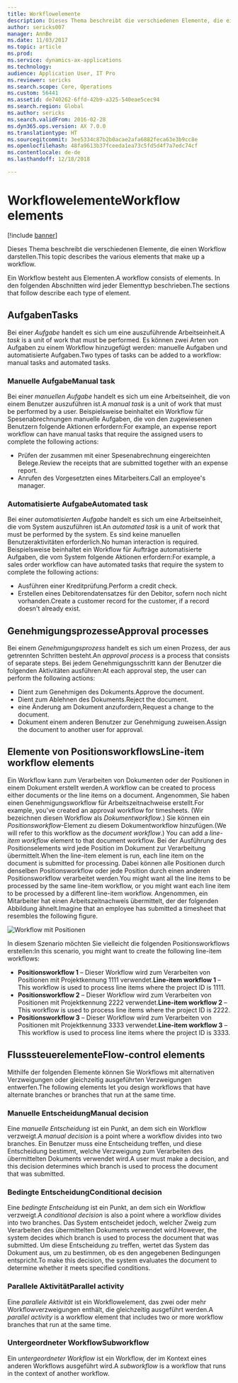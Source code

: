 ```yaml
---
title: Workflowelemente
description: Dieses Thema beschreibt die verschiedenen Elemente, die einen Workflow darstellen.
author: sericks007
manager: AnnBe
ms.date: 11/03/2017
ms.topic: article
ms.prod: 
ms.service: dynamics-ax-applications
ms.technology: 
audience: Application User, IT Pro
ms.reviewer: sericks
ms.search.scope: Core, Operations
ms.custom: 56441
ms.assetid: de740262-6ffd-42b9-a325-540eae5cec94
ms.search.region: Global
ms.author: sericks
ms.search.validFrom: 2016-02-28
ms.dyn365.ops.version: AX 7.0.0
ms.translationtype: HT
ms.sourcegitcommit: 3ee5334c87b2b0acae2afa6882feca63e3b9cc8e
ms.openlocfilehash: 48fa9613b37fceeda1ea73c5fd5d4f7a7edc74cf
ms.contentlocale: de-de
ms.lasthandoff: 12/18/2018

---
```


# <a name="workflow-elements"></a><span data-ttu-id="df5d6-103">Workflowelemente</span><span class="sxs-lookup"><span data-stu-id="df5d6-103">Workflow elements</span></span>

[!include [banner](../includes/banner.md)]

<span data-ttu-id="df5d6-104">Dieses Thema beschreibt die verschiedenen Elemente, die einen Workflow darstellen.</span><span class="sxs-lookup"><span data-stu-id="df5d6-104">This topic describes the various elements that make up a workflow.</span></span>

<span data-ttu-id="df5d6-105">Ein Workflow besteht aus Elementen.</span><span class="sxs-lookup"><span data-stu-id="df5d6-105">A workflow consists of elements.</span></span> <span data-ttu-id="df5d6-106">In den folgenden Abschnitten wird jeder Elementtyp beschrieben.</span><span class="sxs-lookup"><span data-stu-id="df5d6-106">The sections that follow describe each type of element.</span></span>

## <a name="tasks"></a><span data-ttu-id="df5d6-107">Aufgaben</span><span class="sxs-lookup"><span data-stu-id="df5d6-107">Tasks</span></span>

<span data-ttu-id="df5d6-108">Bei einer *Aufgabe* handelt es sich um eine auszuführende Arbeitseinheit.</span><span class="sxs-lookup"><span data-stu-id="df5d6-108">A *task* is a unit of work that must be performed.</span></span> <span data-ttu-id="df5d6-109">Es können zwei Arten von Aufgaben zu einem Workflow hinzugefügt werden: manuelle Aufgaben und automatisierte Aufgaben.</span><span class="sxs-lookup"><span data-stu-id="df5d6-109">Two types of tasks can be added to a workflow: manual tasks and automated tasks.</span></span>

### <a name="manual-task"></a><span data-ttu-id="df5d6-110">Manuelle Aufgabe</span><span class="sxs-lookup"><span data-stu-id="df5d6-110">Manual task</span></span>

<span data-ttu-id="df5d6-111">Bei einer *manuellen Aufgabe* handelt es sich um eine Arbeitseinheit, die von einem Benutzer auszuführen ist.</span><span class="sxs-lookup"><span data-stu-id="df5d6-111">A *manual task* is a unit of work that must be performed by a user.</span></span> <span data-ttu-id="df5d6-112">Beispielsweise beinhaltet ein Workflow für Spesenabrechnungen manuelle Aufgaben, die von den zugewiesenen Benutzern folgende Aktionen erfordern:</span><span class="sxs-lookup"><span data-stu-id="df5d6-112">For example, an expense report workflow can have manual tasks that require the assigned users to complete the following actions:</span></span>

- <span data-ttu-id="df5d6-113">Prüfen der zusammen mit einer Spesenabrechnung eingereichten Belege.</span><span class="sxs-lookup"><span data-stu-id="df5d6-113">Review the receipts that are submitted together with an expense report.</span></span>
- <span data-ttu-id="df5d6-114">Anrufen des Vorgesetzten eines Mitarbeiters.</span><span class="sxs-lookup"><span data-stu-id="df5d6-114">Call an employee's manager.</span></span>

### <a name="automated-task"></a><span data-ttu-id="df5d6-115">Automatisierte Aufgabe</span><span class="sxs-lookup"><span data-stu-id="df5d6-115">Automated task</span></span>

<span data-ttu-id="df5d6-116">Bei einer *automatisierten Aufgabe* handelt es sich um eine Arbeitseinheit, die vom System auszuführen ist.</span><span class="sxs-lookup"><span data-stu-id="df5d6-116">An *automated task* is a unit of work that must be performed by the system.</span></span> <span data-ttu-id="df5d6-117">Es sind keine manuellen Benutzeraktivitäten erforderlich.</span><span class="sxs-lookup"><span data-stu-id="df5d6-117">No human interaction is required.</span></span> <span data-ttu-id="df5d6-118">Beispielsweise beinhaltet ein Workflow für Aufträge automatisierte Aufgaben, die vom System folgende Aktionen erfordern:</span><span class="sxs-lookup"><span data-stu-id="df5d6-118">For example, a sales order workflow can have automated tasks that require the system to complete the following actions:</span></span>

- <span data-ttu-id="df5d6-119">Ausführen einer Kreditprüfung.</span><span class="sxs-lookup"><span data-stu-id="df5d6-119">Perform a credit check.</span></span>
- <span data-ttu-id="df5d6-120">Erstellen eines Debitorendatensatzes für den Debitor, sofern noch nicht vorhanden.</span><span class="sxs-lookup"><span data-stu-id="df5d6-120">Create a customer record for the customer, if a record doesn't already exist.</span></span>

## <a name="approval-processes"></a><span data-ttu-id="df5d6-121">Genehmigungsprozesse</span><span class="sxs-lookup"><span data-stu-id="df5d6-121">Approval processes</span></span>

<span data-ttu-id="df5d6-122">Bei einem *Genehmigungsprozess* handelt es sich um einen Prozess, der aus getrennten Schritten besteht.</span><span class="sxs-lookup"><span data-stu-id="df5d6-122">An *approval process* is a process that consists of separate steps.</span></span> <span data-ttu-id="df5d6-123">Bei jedem Genehmigungsschritt kann der Benutzer die folgenden Aktivitäten ausführen:</span><span class="sxs-lookup"><span data-stu-id="df5d6-123">At each approval step, the user can perform the following actions:</span></span>

- <span data-ttu-id="df5d6-124">Dient zum Genehmigen des Dokuments.</span><span class="sxs-lookup"><span data-stu-id="df5d6-124">Approve the document.</span></span>
- <span data-ttu-id="df5d6-125">Dient zum Ablehnen des Dokuments.</span><span class="sxs-lookup"><span data-stu-id="df5d6-125">Reject the document.</span></span>
- <span data-ttu-id="df5d6-126">eine Änderung am Dokument anzufordern,</span><span class="sxs-lookup"><span data-stu-id="df5d6-126">Request a change to the document.</span></span>
- <span data-ttu-id="df5d6-127">Dokument einem anderen Benutzer zur Genehmigung zuweisen.</span><span class="sxs-lookup"><span data-stu-id="df5d6-127">Assign the document to another user for approval.</span></span>

## <a name="line-item-workflow-elements"></a><span data-ttu-id="df5d6-128">Elemente von Positionsworkflows</span><span class="sxs-lookup"><span data-stu-id="df5d6-128">Line-item workflow elements</span></span>

<span data-ttu-id="df5d6-129">Ein Workflow kann zum Verarbeiten von Dokumenten oder der Positionen in einem Dokument erstellt werden.</span><span class="sxs-lookup"><span data-stu-id="df5d6-129">A workflow can be created to process either documents or the line items on a document.</span></span> <span data-ttu-id="df5d6-130">Angenommen, Sie haben einen Genehmigungsworkflow für Arbeitszeitnachweise erstellt.</span><span class="sxs-lookup"><span data-stu-id="df5d6-130">For example, you've created an approval workflow for timesheets.</span></span> <span data-ttu-id="df5d6-131">(Wir bezeichnen diesen Workflow als *Dokumentworkflow*.) Sie können ein *Positionsworkflow*-Element zu diesem Dokumentworkflow hinzufügen.</span><span class="sxs-lookup"><span data-stu-id="df5d6-131">(We will refer to this workflow as the *document workflow*.) You can add a *line-item workflow* element to that document workflow.</span></span> <span data-ttu-id="df5d6-132">Bei der Ausführung des Positionselements wird jede Position im Dokument zur Verarbeitung übermittelt.</span><span class="sxs-lookup"><span data-stu-id="df5d6-132">When the line-item element is run, each line item on the document is submitted for processing.</span></span> <span data-ttu-id="df5d6-133">Dabei können alle Positionen durch denselben Positionsworkflow oder jede Position durch einen anderen Positionsworkflow verarbeitet werden.</span><span class="sxs-lookup"><span data-stu-id="df5d6-133">You might want all the line items to be processed by the same line-item workflow, or you might want each line item to be processed by a different line-item workflow.</span></span> <span data-ttu-id="df5d6-134">Angenommen, ein Mitarbeiter hat einen Arbeitszeitnachweis übermittelt, der der folgenden Abbildung ähnelt.</span><span class="sxs-lookup"><span data-stu-id="df5d6-134">Imagine that an employee has submitted a timesheet that resembles the following figure.</span></span>

![Workflow mit Positionen](./media/workflow_lineitemworkflow.gif)

<span data-ttu-id="df5d6-136">In diesem Szenario möchten Sie vielleicht die folgenden Positionsworkflows erstellen:</span><span class="sxs-lookup"><span data-stu-id="df5d6-136">In this scenario, you might want to create the following line-item workflows:</span></span>

- <span data-ttu-id="df5d6-137">**Positionsworkflow 1** – Dieser Workflow wird zum Verarbeiten von Positionen mit Projektkennung 1111 verwendet.</span><span class="sxs-lookup"><span data-stu-id="df5d6-137">**Line-item workflow 1** – This workflow is used to process line items where the project ID is 1111.</span></span>
- <span data-ttu-id="df5d6-138">**Positionsworkflow 2** – Dieser Workflow wird zum Verarbeiten von Positionen mit Projektkennung 2222 verwendet.</span><span class="sxs-lookup"><span data-stu-id="df5d6-138">**Line-item workflow 2** – This workflow is used to process line items where the project ID is 2222.</span></span>
- <span data-ttu-id="df5d6-139">**Positionsworkflow 3** – Dieser Workflow wird zum Verarbeiten von Positionen mit Projektkennung 3333 verwendet.</span><span class="sxs-lookup"><span data-stu-id="df5d6-139">**Line-item workflow 3** – This workflow is used to process line items where the project ID is 3333.</span></span>

## <a name="flow-control-elements"></a><span data-ttu-id="df5d6-140">Flusssteuerelemente</span><span class="sxs-lookup"><span data-stu-id="df5d6-140">Flow-control elements</span></span>

<span data-ttu-id="df5d6-141">Mithilfe der folgenden Elemente können Sie Workflows mit alternativen Verzweigungen oder gleichzeitig ausgeführten Verzweigungen entwerfen.</span><span class="sxs-lookup"><span data-stu-id="df5d6-141">The following elements let you design workflows that have alternate branches or branches that run at the same time.</span></span>

### <a name="manual-decision"></a><span data-ttu-id="df5d6-142">Manuelle Entscheidung</span><span class="sxs-lookup"><span data-stu-id="df5d6-142">Manual decision</span></span>

<span data-ttu-id="df5d6-143">Eine *manuelle Entscheidung* ist ein Punkt, an dem sich ein Workflow verzweigt.</span><span class="sxs-lookup"><span data-stu-id="df5d6-143">A *manual decision* is a point where a workflow divides into two branches.</span></span> <span data-ttu-id="df5d6-144">Ein Benutzer muss eine Entscheidung treffen, und diese Entscheidung bestimmt, welche Verzweigung zum Verarbeiten des übermittelten Dokuments verwendet wird.</span><span class="sxs-lookup"><span data-stu-id="df5d6-144">A user must make a decision, and this decision determines which branch is used to process the document that was submitted.</span></span>

### <a name="conditional-decision"></a><span data-ttu-id="df5d6-145">Bedingte Entscheidung</span><span class="sxs-lookup"><span data-stu-id="df5d6-145">Conditional decision</span></span>

<span data-ttu-id="df5d6-146">Eine *bedingte Entscheidung* ist ein Punkt, an dem sich ein Workflow verzweigt.</span><span class="sxs-lookup"><span data-stu-id="df5d6-146">A *conditional decision* is also a point where a workflow divides into two branches.</span></span> <span data-ttu-id="df5d6-147">Das System entscheidet jedoch, welcher Zweig zum Verarbeiten des übermittelten Dokuments verwendet wird.</span><span class="sxs-lookup"><span data-stu-id="df5d6-147">However, the system decides which branch is used to process the document that was submitted.</span></span> <span data-ttu-id="df5d6-148">Um diese Entscheidung zu treffen, wertet das System das Dokument aus, um zu bestimmen, ob es den angegebenen Bedingungen entspricht.</span><span class="sxs-lookup"><span data-stu-id="df5d6-148">To make this decision, the system evaluates the document to determine whether it meets specified conditions.</span></span>

### <a name="parallel-activity"></a><span data-ttu-id="df5d6-149">Parallele Aktivität</span><span class="sxs-lookup"><span data-stu-id="df5d6-149">Parallel activity</span></span>

<span data-ttu-id="df5d6-150">Eine *parallele Aktivität* ist ein Workflowelement, das zwei oder mehr Workflowverzweigungen enthält, die gleichzeitig ausgeführt werden.</span><span class="sxs-lookup"><span data-stu-id="df5d6-150">A *parallel activity* is a workflow element that includes two or more workflow branches that run at the same time.</span></span>

### <a name="subworkflow"></a><span data-ttu-id="df5d6-151">Untergeordneter Workflow</span><span class="sxs-lookup"><span data-stu-id="df5d6-151">Subworkflow</span></span>

<span data-ttu-id="df5d6-152">Ein *untergeordneter Workflow* ist ein Workflow, der im Kontext eines anderen Workflows ausgeführt wird.</span><span class="sxs-lookup"><span data-stu-id="df5d6-152">A *subworkflow* is a workflow that runs in the context of another workflow.</span></span>

